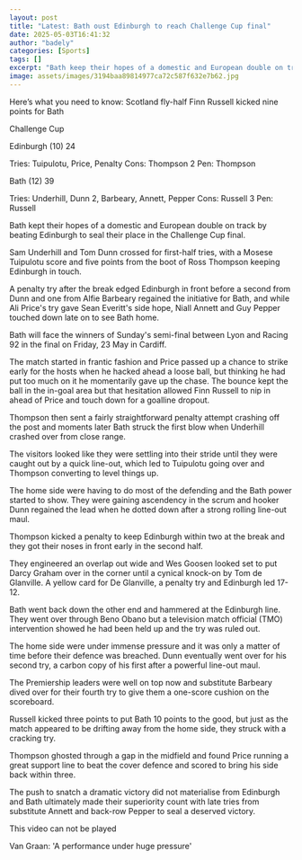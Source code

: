 ```yaml
---
layout: post
title: "Latest: Bath oust Edinburgh to reach Challenge Cup final"
date: 2025-05-03T16:41:32
author: "badely"
categories: [Sports]
tags: []
excerpt: "Bath keep their hopes of a domestic and European double on track by beating Edinburgh to seal their place in the Challenge Cup final."
image: assets/images/3194baa89814977ca72c587f632e7b62.jpg
---
```


Here’s what you need to know: Scotland fly-half Finn Russell kicked nine points for Bath

Challenge Cup

Edinburgh (10) 24

Tries: Tuipulotu, Price, Penalty Cons: Thompson 2 Pen: Thompson

Bath (12) 39

Tries: Underhill, Dunn 2, Barbeary, Annett, Pepper Cons: Russell 3 Pen: Russell

Bath kept their hopes of a domestic and European double on track by beating Edinburgh to seal their place in the Challenge Cup final.

Sam Underhill and Tom Dunn crossed for first-half tries, with a Mosese Tuipulotu score and five points from the boot of Ross Thompson keeping Edinburgh in touch.

A penalty try after the break edged Edinburgh in front before a second from Dunn and one from Alfie Barbeary regained the initiative for Bath, and while Ali Price's try gave Sean Everitt's side hope, Niall Annett and Guy Pepper touched down late on to see Bath home.

Bath will face the winners of Sunday's semi-final between Lyon and Racing 92 in the final on Friday, 23 May in Cardiff.

The match started in frantic fashion and Price passed up a chance to strike early for the hosts when he hacked ahead a loose ball, but thinking he had put too much on it he momentarily gave up the chase. The bounce kept the ball in the in-goal area but that hesitation allowed Finn Russell to nip in ahead of Price and touch down for a goalline dropout.

Thompson then sent a fairly straightforward penalty attempt crashing off the post and moments later Bath struck the first blow when Underhill crashed over from close range.

The visitors looked like they were settling into their stride until they were caught out by a quick line-out, which led to Tuipulotu going over and Thompson converting to level things up.

The home side were having to do most of the defending and the Bath power started to show. They were gaining ascendency in the scrum and hooker Dunn regained the lead when he dotted down after a strong rolling line-out maul.

Thompson kicked a penalty to keep Edinburgh within two at the break and they got their noses in front early in the second half.

They engineered an overlap out wide and Wes Goosen looked set to put Darcy Graham over in the corner until a cynical knock-on by Tom de Glanville. A yellow card for De Glanville, a penalty try and Edinburgh led 17-12.

Bath went back down the other end and hammered at the Edinburgh line. They went over through Beno Obano but a television match official (TMO) intervention showed he had been held up and the try was ruled out.

The home side were under immense pressure and it was only a matter of time before their defence was breached. Dunn eventually went over for his second try, a carbon copy of his first after a powerful line-out maul.

The Premiership leaders were well on top now and substitute Barbeary dived over for their fourth try to give them a one-score cushion on the scoreboard.

Russell kicked three points to put Bath 10 points to the good, but just as the match appeared to be drifting away from the home side, they struck with a cracking try.

Thompson ghosted through a gap in the midfield and found Price running a great support line to beat the cover defence and scored to bring his side back within three.

The push to snatch a dramatic victory did not materialise from Edinburgh and Bath ultimately made their superiority count with late tries from substitute Annett and back-row Pepper to seal a deserved victory.

This video can not be played

Van Graan: 'A performance under huge pressure'

